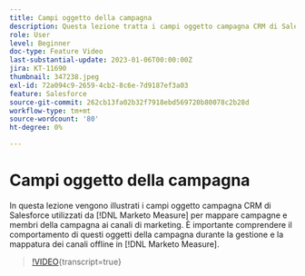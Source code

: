 ```yaml
---
title: Campi oggetto della campagna
description: Questa lezione tratta i campi oggetto campagna CRM di Salesforce che [!DNL Marketo Measure] utilizza per mappare campagne e membri della campagna sui canali di marketing. È importante comprendere il funzionamento di questi oggetti della campagna durante la gestione e la mappatura dei canali offline in [!DNL Marketo Measure].
role: User
level: Beginner
doc-type: Feature Video
last-substantial-update: 2023-01-06T00:00:00Z
jira: KT-11690
thumbnail: 347238.jpeg
exl-id: 72a094c9-2659-4cb2-8c6e-7d9187ef3a03
feature: Salesforce
source-git-commit: 262cb13fa02b32f7918ebd569720b80078c2b28d
workflow-type: tm+mt
source-wordcount: '80'
ht-degree: 0%

---
```


# Campi oggetto della campagna

In questa lezione vengono illustrati i campi oggetto campagna CRM di Salesforce utilizzati da [!DNL Marketo Measure] per mappare campagne e membri della campagna ai canali di marketing. È importante comprendere il comportamento di questi oggetti della campagna durante la gestione e la mappatura dei canali offline in [!DNL Marketo Measure].

>[!VIDEO](https://video.tv.adobe.com/v/347238/?learn=on){transcript=true}
